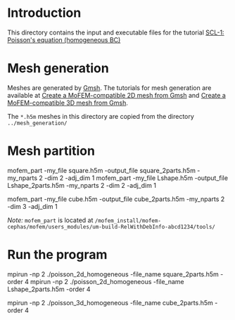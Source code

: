 # Introduction
This directory contains the input and executable files for the tutorial [SCL-1: Poisson's equation (homogeneous BC)](http://mofem.eng.gla.ac.uk/mofem/html/basic_tutorials_poisson_homogeneous.html)

# Mesh generation

Meshes are generated by [Gmsh](https://gmsh.info). The tutorials for mesh
generation are available at
[Create a MoFEM-compatible 2D mesh from Gmsh](http://mofem.eng.gla.ac.uk/mofem/html/basic_tutorials_mesh_generation_2d.html)
and [Create a MoFEM-compatible 3D mesh from Gmsh](http://mofem.eng.gla.ac.uk/mofem/html/basic_tutorials_mesh_generation_3d.html).

The `*.h5m` meshes in this directory are copied from the directory `../mesh_generation/`
# Mesh partition

mofem_part -my_file square.h5m -output_file square_2parts.h5m -my_nparts 2 -dim 2 -adj_dim 1
mofem_part -my_file Lshape.h5m -output_file Lshape_2parts.h5m -my_nparts 2 -dim 2 -adj_dim 1

mofem_part -my_file cube.h5m -output_file cube_2parts.h5m -my_nparts 2 -dim 3 -adj_dim 1

*Note:* `mofem_part` is located at `/mofem_install/mofem-cephas/mofem/users_modules/um-build-RelWithDebInfo-abcd1234/tools/`
# Run the program

mpirun -np 2 ./poisson_2d_homogeneous -file_name square_2parts.h5m -order 4
mpirun -np 2 ./poisson_2d_homogeneous -file_name Lshape_2parts.h5m -order 4

mpirun -np 2 ./poisson_3d_homogeneous -file_name cube_2parts.h5m -order 4